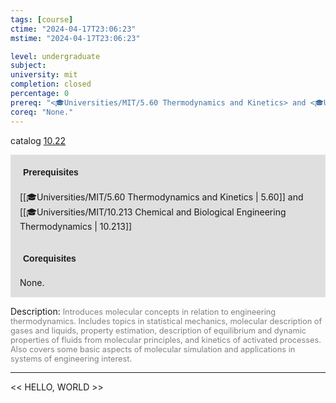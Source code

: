 ```yaml
---
tags: [course]
ctime: "2024-04-17T23:06:23"
mstime: "2024-04-17T23:06:23"

level: undergraduate
subject: 
university: mit
completion: closed
percentage: 0
prereq: "<🎓Universities/MIT/5.60 Thermodynamics and Kinetics> and <🎓Universities/MIT/10.213 Chemical and Biological Engineering Thermodynamics>"
coreq: "None."
---
```


catalog [10.22](http://student.mit.edu/catalog/m10a.html#10.22)

<span style="display: block; padding: 15px; background-color: rgb(100, 100, 100, 0.2);"><font id="m_prereq349_0" style="display: block; font-family: Arial, sans-serif; font-weight: bold; padding: 5px">Prerequisites</font><br><span id="prereq349_0">[[🎓Universities/MIT/5.60 Thermodynamics and Kinetics | 5.60]] and [[🎓Universities/MIT/10.213 Chemical and Biological Engineering Thermodynamics | 10.213]]</span></span>
<span style="display: block; padding: 15px; background-color: rgb(100, 100, 100, 0.2);"><font id="m_coreq349_0" style="display: block; font-family: Arial, sans-serif; font-weight: bold; padding: 5px">Corequisites</font><br><span id="coreq349_0">None.</span></span>

<font style="">Description:</font>
<font style="color: grey; font-size: 0.8rem;">Introduces molecular concepts in relation to engineering thermodynamics. Includes topics in statistical mechanics, molecular description of gases and liquids, property estimation, description of equilibrium and dynamic properties of fluids from molecular principles, and kinetics of activated processes. Also covers some basic aspects of molecular simulation and applications in systems of engineering interest.</font>



---

<< HELLO, WORLD >>

